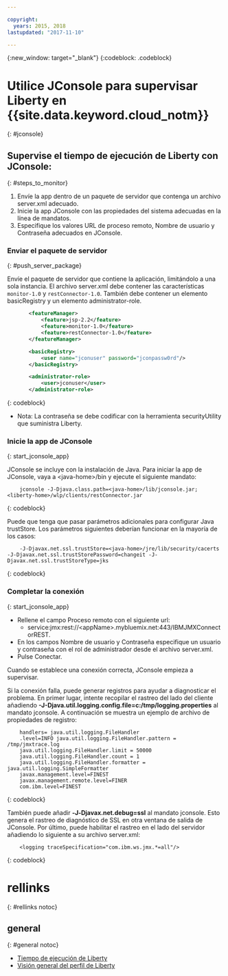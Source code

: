 ```yaml
---

copyright:
  years: 2015, 2018
lastupdated: "2017-11-10"

---
```


{:new_window: target="_blank"}
{:codeblock: .codeblock}

# Utilice JConsole para supervisar Liberty en {{site.data.keyword.cloud_notm}}
{: #jconsole}

## Supervise el tiempo de ejecución de Liberty con JConsole:
{: #steps_to_monitor}

1. Envíe la app dentro de un paquete de servidor que contenga un archivo server.xml adecuado.
2. Inicie la app JConsole con las propiedades del sistema adecuadas en la línea de mandatos.
3. Especifique los valores URL de proceso remoto, Nombre de usuario y Contraseña adecuados en JConsole.

### Enviar el paquete de servidor
{: #push_server_package}

Envíe el paquete de servidor que contiene la aplicación, limitándolo a una sola instancia. El archivo server.xml debe contener las características `monitor-1.0` y `restConnector-1.0`. También debe contener un elemento basicRegistry y un elemento administrator-role.
```xml
       <featureManager>
           <feature>jsp-2.2</feature>
           <feature>monitor-1.0</feature>
           <feature>restConnector-1.0</feature>
       </featureManager>

       <basicRegistry>
           <user name="jconuser" password="jconpassw0rd"/>
       </basicRegistry>

       <administrator-role>
           <user>jconuser</user>
       </administrator-role>
```
{: codeblock}

   * Nota: La contraseña se debe codificar con la herramienta securityUtility que suministra Liberty.

### Inicie la app de JConsole
{: start_jconsole_app}

JConsole se incluye con la instalación de Java.  Para iniciar la app de JConsole, vaya a &lt;java-home&gt;/bin y ejecute el siguiente mandato:
```
    jconsole -J-Djava.class.path=<java-home>/lib/jconsole.jar;<liberty-home>/wlp/clients/restConnector.jar
```
{: codeblock}

Puede que tenga que pasar parámetros adicionales para configurar Java trustStore. Los parámetros siguientes deberían funcionar en la mayoría de los casos:
```
    -J-Djavax.net.ssl.trustStore=<java-home>/jre/lib/security/cacerts -J-Djavax.net.ssl.trustStorePassword=changeit -J-Djavax.net.ssl.trustStoreType=jks
```
{: codeblock}

### Completar la conexión
{: start_jconsole_app}
  * Rellene el campo Proceso remoto con el siguiente url:
    * service:jmx:rest://&lt;appName&gt;.mybluemix.net:443/IBMJMXConnectorREST.
  *  En los campos Nombre de usuario y Contraseña especifique un usuario y contraseña con el rol de administrador desde el archivo server.xml.
  * Pulse Conectar.

Cuando se establece una conexión correcta, JConsole empieza a supervisar.

Si la conexión falla, puede generar registros para ayudar a diagnosticar el problema.  En primer lugar, intente recopilar el rastreo del lado del cliente añadiendo **-J-Djava.util.logging.config.file=c:/tmp/logging.properties** al mandato jconsole.
A continuación se muestra un ejemplo de archivo de propiedades de registro:
```
    handlers= java.util.logging.FileHandler
    .level=INFO java.util.logging.FileHandler.pattern = /tmp/jmxtrace.log
    java.util.logging.FileHandler.limit = 50000
    java.util.logging.FileHandler.count = 1
    java.util.logging.FileHandler.formatter = java.util.logging.SimpleFormatter
    javax.management.level=FINEST
    javax.management.remote.level=FINER
    com.ibm.level=FINEST
```
{: codeblock}

También puede añadir <b>&dash;J&dash;Djavax.net.debug=ssl</b> al mandato jconsole. Esto genera el rastreo de diagnóstico de SSL en otra ventana de salida de JConsole.  Por último, puede habilitar el rastreo en el lado del servidor añadiendo lo siguiente a su archivo server.xml:
```
    <logging traceSpecification="com.ibm.ws.jmx.*=all"/>
```
{: codeblock}

# rellinks
{: #rellinks notoc}
## general
{: #general notoc}
* [Tiempo de ejecución de Liberty](index.html)
* [Visión general del perfil de Liberty](http://www-01.ibm.com/support/knowledgecenter/SSAW57_8.5.5/com.ibm.websphere.wlp.nd.doc/ae/cwlp_about.html)
